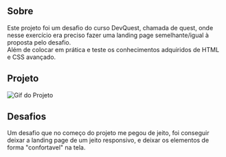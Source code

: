 ## Sobre
Este projeto foi um desafio do curso DevQuest, chamada de quest, onde nesse exercício era preciso fazer uma landing page semelhante/igual à proposta pelo desafio.
<br>
Além de colocar em prática e teste os conhecimentos adquiridos de HTML e CSS avançado.

## Projeto
<img src="" alt="Gif do Projeto">

## Desafios
Um desafio que no começo do projeto me pegou de jeito, foi conseguir deixar a landing page de um jeito responsivo, e deixar os elementos de forma "confortavel" na tela.